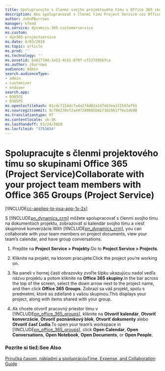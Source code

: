 ```yaml
---
title: Spolupracujte s členmi svojho projektového tímu s Office 365 skupinami
description: Ako spolupracovať s členmi tímu Project Service cez Office 365 Skupiny
author: JohnPBurrows
manager: kfend
ms.service: dynamics-365-customerservice
ms.custom:
- dyn365-projectservice
ms.date: 8/03/2018
ms.topic: article
ms.prod: ''
ms.technology: ''
ms.assetid: 6a82734d-1e53-4cb1-870f-cf237d95bfca
ms.author: jburrows
audience: Admin
search.audienceType:
- admin
- customizer
- enduser
search.app:
- D365CE
- D365PS
ms.openlocfilehash: 01cdcf214dcfa4a2f6d02a147dd3ea1f2547ef91
ms.sourcegitcommit: 8c786230ef2a497280885b827162561776e2eb00
ms.translationtype: HT
ms.contentlocale: sk-SK
ms.lasthandoff: 03/24/2020
ms.locfileid: "3755654"
---
```

# <a name="collaborate-with-your-project-team-members-with-office-365-groups-project-service"></a><span data-ttu-id="d3506-103">Spolupracujte s členmi projektového tímu so skupinami Office 365 (Project Service)</span><span class="sxs-lookup"><span data-stu-id="d3506-103">Collaborate with your project team members with Office 365 Groups (Project Service)</span></span>

[!INCLUDE[cc-applies-to-psa-app-1x-2x](../includes/cc-applies-to-psa-app-1x-2x.md)]

<span data-ttu-id="d3506-104">S [!INCLUDE[pn_dynamics_crm](../includes/pn-dynamics-crm.md)] môžete spolupracovať s členmi svojho tímu na dokumentoch projektu, zobrazovať si kalendár svojho tímu a viesť skupinové konverzácie.</span><span class="sxs-lookup"><span data-stu-id="d3506-104">With [!INCLUDE[pn_dynamics_crm](../includes/pn-dynamics-crm.md)], you can collaborate with your team members on project documents, view your team’s calendar, and have group conversations.</span></span>  
  
1. <span data-ttu-id="d3506-105">Prejdite na **Project Service > Projekty**.</span><span class="sxs-lookup"><span data-stu-id="d3506-105">Go to **Project Service > Projects**.</span></span>  
  
2. <span data-ttu-id="d3506-106">Kliknite na projekt, na ktorom pracujete.</span><span class="sxs-lookup"><span data-stu-id="d3506-106">Click the project you’re working on.</span></span>  
  
3. <span data-ttu-id="d3506-107">Na paneli v hornej časti obrazovky zvoľte šípku ukazujúcu nadol vedľa názvu projektu a potom kliknite na **Office 365 skupiny**.</span><span class="sxs-lookup"><span data-stu-id="d3506-107">In the bar across the top of the screen, select the down arrow next to the project name, and then click **Office 365 Groups**.</span></span> <span data-ttu-id="d3506-108">Zobrazí sa váš projekt, spolu s predmetmi, ktoré sú zdieľané s vašou skupinou.</span><span class="sxs-lookup"><span data-stu-id="d3506-108">This displays your project, along with items shared with your group.</span></span>  
  
4. <span data-ttu-id="d3506-109">Ak chcete otvoriť pracovný priestor tímu v [!INCLUDE[pn_office_365_groups](../includes/pn-office-365-groups.md)], kliknite na **Otvoriť kalendár**, **Otvoriť konverzácie**, **Otvoriť poznámkový blok**, **Otvoriť dokumenty** alebo **Otvoriť časť Ľudia**.</span><span class="sxs-lookup"><span data-stu-id="d3506-109">To open your team’s workspace in [!INCLUDE[pn_office_365_groups](../includes/pn-office-365-groups.md)], click **Open Calendar**, **Open Conversations**, **Open Notebook**, **Open Documents**, or **Open People**.</span></span>  
  
### <a name="see-also"></a><span data-ttu-id="d3506-110">Pozrite si tiež:</span><span class="sxs-lookup"><span data-stu-id="d3506-110">See Also</span></span>  
 [<span data-ttu-id="d3506-111">Príručka časom, nákladmi a spoluprácou</span><span class="sxs-lookup"><span data-stu-id="d3506-111">Time, Expense, and Collaboration Guide</span></span>](../project-service/time-expense-collaboration-guide.md)
